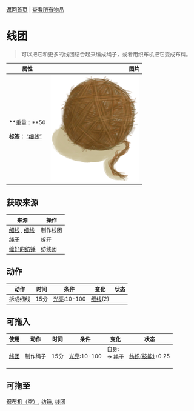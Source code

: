 [返回首页](index.md)   |  [查看所有物品](object.md)
# 线团  
> 可以把它和更多的线团结合起来编成绳子，或者用织布机把它变成布料。  
  
  属性  |   图片   
 ----  |  ----:   
 **重量：**50<br><br>**标签：**	[“细线”](tag_Cord.md)  |  ![](Sprite/Yarn.png)   
  
## 获取来源  
来源  |  操作  
----  |  ----  
[细线](CordFiber.md) , [细线](CordFiber.md)  |  制作线团  
[绳子](Rope.md)  |  拆开  
[缠好的纺锤](SpindleFiber.md)  |  纺线团  
## 动作  
动作  |  时间  |  条件  |  变化  |  状态  
----  |  ----  |  ----  |  ----  |  ----  
拆成细线  |  15分  |  [光亮](Light.md):10-100  |  [细线](CordFiber.md)(2)  |    
## 可拖入  
使用  |  动作  |  时间  |  条件  |  变化  |  状态  
----  |  ----  |  ----  |  ----  |  ----  |  ----  
[线团](YarnFiber.md)  |  制作绳子  |  15分  |  [光亮](Light.md):10-100  |  自身:<br>→ [绳子](Rope.md)<br><br>  |  [纺织(技能)](Skill_Tailoring.md)+0.25  
## 可拖至  
[织布机（空）](LoomEmpty.md), [纺锤](Spindle.md), [线团](YarnFiber.md)  
